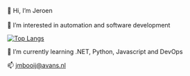 👋 Hi, I’m Jeroen <br/><br/>
 👀 I’m interested in automation and software development<br/>
 
 [![Top Langs](https://github-readme-stats.vercel.app/api/top-langs/?username=JeroenMBooij)](https://github.com/JeroenMBooij/github-readme-stats&show_icons=true&theme=radical)
 
 🌱 I’m currently learning .NET, Python, Javascript and DevOps<br/>

 📫 jmbooij@avans.nl<br/>

<!---
JeroenMBooij/JeroenMBooij is a ✨ special ✨ repository because its `README.md` (this file) appears on your GitHub profile.
You can click the Preview link to take a look at your changes.
--->
